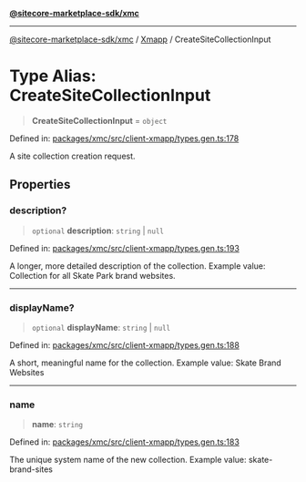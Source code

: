 [**@sitecore-marketplace-sdk/xmc**](../../../../README.md)

***

[@sitecore-marketplace-sdk/xmc](../../../../README.md) / [Xmapp](../README.md) / CreateSiteCollectionInput

# Type Alias: CreateSiteCollectionInput

> **CreateSiteCollectionInput** = `object`

Defined in: [packages/xmc/src/client-xmapp/types.gen.ts:178](https://github.com/Sitecore/marketplace-sdk/blob/047115917e8843232ba2a4ba284b67585698b1c5/packages/xmc/src/client-xmapp/types.gen.ts#L178)

A site collection creation request.

## Properties

### description?

> `optional` **description**: `string` \| `null`

Defined in: [packages/xmc/src/client-xmapp/types.gen.ts:193](https://github.com/Sitecore/marketplace-sdk/blob/047115917e8843232ba2a4ba284b67585698b1c5/packages/xmc/src/client-xmapp/types.gen.ts#L193)

A longer, more detailed description of the collection.
Example value: Collection for all Skate Park brand websites.

***

### displayName?

> `optional` **displayName**: `string` \| `null`

Defined in: [packages/xmc/src/client-xmapp/types.gen.ts:188](https://github.com/Sitecore/marketplace-sdk/blob/047115917e8843232ba2a4ba284b67585698b1c5/packages/xmc/src/client-xmapp/types.gen.ts#L188)

A short, meaningful name for the collection.
Example value: Skate Brand Websites

***

### name

> **name**: `string`

Defined in: [packages/xmc/src/client-xmapp/types.gen.ts:183](https://github.com/Sitecore/marketplace-sdk/blob/047115917e8843232ba2a4ba284b67585698b1c5/packages/xmc/src/client-xmapp/types.gen.ts#L183)

The unique system name of the new collection.
Example value: skate-brand-sites
